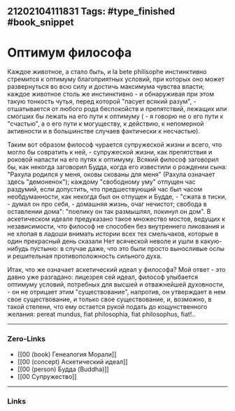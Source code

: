 21202104111831
Tags: #type_finished #book_snippet  
---
# Оптимум философа

Каждое животное, а стало быть, и la bete philisophe инстинктивно стремится к оптимуму благоприятных условий, при которых оно может развернуться во всю силу и достичь максимума чувства власти; каждое животное столь же инстинктивно - и обнаруживая при этом такую тонкость чутья, перед которой "пасует всякий разум", - отшатывается от любого рода беспокойств и препятствий, лежащих или смогших бы лежать на его пути к оптимуму ( - я говорю не о его пути к "счастью", а о его пути к могуществу, к действию, к непомерной активности и в большинстве случаев фактически к несчастью). 

Таким вот образом философ чурается супружеской жизни и всего, что могло бы совратить к ней, - супружеской жизни, как препятствия и роковой напасти на его путях к оптимуму. Всякий философ заговорил бы, как некогда заговорил Будда, когда его известили о рождении сына: "Рахула родился у меня, оковы скованы для меня" (Рахула означает здесь "демоненок"); каждому "свободному уму" отпущен час раздумий, если допустить, что предшествующий час был часом необдуманности, как некогда был он отпущен и Будде, - "сжата в тиски, - думал он про себя, - домашняя жизнь, очаг нечистот; свобода в оставлении дома": "поелику он так размышлял, покинул он дом". В аскетическом идеале предуказано такое множество мостов, ведущих к независимости, что философ не способен без внутреннего ликования и не хлопая в ладоши внимать истории всех тех смельчаков, которые в один прекрасный день сказали Нет всяческой неволе и ушли в какую-нибудь пустыню: в случае даже, что это были просто выносливые ослы и решительная противоположность сильного духа. 

Итак, что же означает аскетический идеал у философа? Мой ответ - это давно уже разгадано: лицезрея сей идеал, философ улыбается оптимуму условий, потребных для высшей и отважнейшей духовности, - он не отрицает этим "существование", напротив, он утверждает в нем свое существование, и только свое существование, и, возможно, в такой степени, что ему остается рукой подать до кощунственного желания: pereat mundus, fiat philosophia, fiat philosophus, fiat!..

---
### Zero-Links
- [[00 (book) Генеалогия Морали]]
- [[00 (concept) Аскетический идеал]]
- [[00 (person) Будда (Buddha)]]
- [[00 Супружество]]
---
### Links